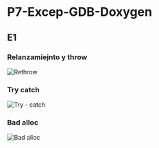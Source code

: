 # P7-Excep-GDB-Doxygen
## E1
### Relanzamiejnto y throw
![Rethrow](https://github.com/clases-julio/p7-excep-gdb-doxygen-jmartinm2021/blob/main/eacdbe45-7413-4033-9ee9-4d733cbaa934.jpg "Rethrow")
### Try catch
![Try - catch](https://github.com/clases-julio/p7-excep-gdb-doxygen-jmartinm2021/blob/main/fc3fe82c-efb5-43f9-b6a2-3e89cf91eedb.jpg "Try - catch")
### Bad alloc
![Bad alloc](https://github.com/clases-julio/p7-excep-gdb-doxygen-jmartinm2021/blob/main/0faac656-3eb0-4d52-8e31-02796be4ac6b.jpg "Bad alloc")
